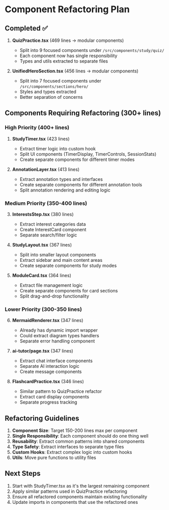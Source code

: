 # Component Refactoring Plan

## Completed ✅
1. **QuizPractice.tsx** (469 lines → modular components)
   - Split into 9 focused components under `/src/components/study/quiz/`
   - Each component now has single responsibility
   - Types and utils extracted to separate files

2. **UnifiedHeroSection.tsx** (456 lines → modular components)
   - Split into 7 focused components under `/src/components/sections/hero/`
   - Styles and types extracted
   - Better separation of concerns

## Components Requiring Refactoring (300+ lines)

### High Priority (400+ lines)
1. **StudyTimer.tsx** (423 lines)
   - Extract timer logic into custom hook
   - Split UI components (TimerDisplay, TimerControls, SessionStats)
   - Create separate components for different timer modes

2. **AnnotationLayer.tsx** (413 lines)
   - Extract annotation types and interfaces
   - Create separate components for different annotation tools
   - Split annotation rendering and editing logic

### Medium Priority (350-400 lines)
3. **InterestsStep.tsx** (380 lines)
   - Extract interest categories data
   - Create InterestCard component
   - Separate search/filter logic

4. **StudyLayout.tsx** (367 lines)
   - Split into smaller layout components
   - Extract sidebar and main content areas
   - Create separate components for study modes

5. **ModuleCard.tsx** (364 lines)
   - Extract file management logic
   - Create separate components for card sections
   - Split drag-and-drop functionality

### Lower Priority (300-350 lines)
6. **MermaidRenderer.tsx** (347 lines)
   - Already has dynamic import wrapper
   - Could extract diagram types handlers
   - Separate error handling component

7. **ai-tutor/page.tsx** (347 lines)
   - Extract chat interface components
   - Separate AI interaction logic
   - Create message components

8. **FlashcardPractice.tsx** (346 lines)
   - Similar pattern to QuizPractice refactor
   - Extract card display components
   - Separate progress tracking

## Refactoring Guidelines

1. **Component Size**: Target 150-200 lines max per component
2. **Single Responsibility**: Each component should do one thing well
3. **Reusability**: Extract common patterns into shared components
4. **Type Safety**: Extract interfaces to separate type files
5. **Custom Hooks**: Extract complex logic into custom hooks
6. **Utils**: Move pure functions to utility files

## Next Steps

1. Start with StudyTimer.tsx as it's the largest remaining component
2. Apply similar patterns used in QuizPractice refactoring
3. Ensure all refactored components maintain existing functionality
4. Update imports in components that use the refactored ones